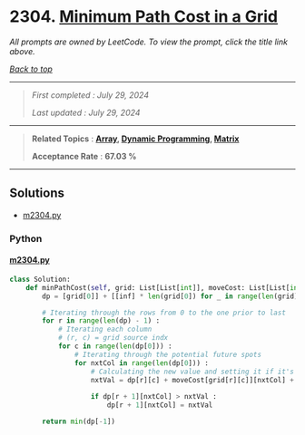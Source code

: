 # 2304. [Minimum Path Cost in a Grid](<https://leetcode.com/problems/minimum-path-cost-in-a-grid>)

*All prompts are owned by LeetCode. To view the prompt, click the title link above.*

*[Back to top](<../README.md>)*

------

> *First completed : July 29, 2024*
>
> *Last updated : July 29, 2024*

------

> **Related Topics** : **[Array](<by_topic/Array.md>), [Dynamic Programming](<by_topic/Dynamic Programming.md>), [Matrix](<by_topic/Matrix.md>)**
>
> **Acceptance Rate** : **67.03 %**

------

## Solutions

- [m2304.py](<../my-submissions/m2304.py>)
### Python
#### [m2304.py](<../my-submissions/m2304.py>)
```Python
class Solution:
    def minPathCost(self, grid: List[List[int]], moveCost: List[List[int]]) -> int:
        dp = [grid[0]] + [[inf] * len(grid[0]) for _ in range(len(grid) - 1)]

        # Iterating through the rows from 0 to the one prior to last
        for r in range(len(dp) - 1) :
            # Iterating each column
            # (r, c) = grid source indx
            for c in range(len(dp[0])) :
                # Iterating through the potential future spots
                for nxtCol in range(len(dp[0])) :
                    # Calculating the new value and setting it if it's cheaper
                    nxtVal = dp[r][c] + moveCost[grid[r][c]][nxtCol] + grid[r + 1][nxtCol]
                    
                    if dp[r + 1][nxtCol] > nxtVal :
                        dp[r + 1][nxtCol] = nxtVal

        return min(dp[-1])
```

